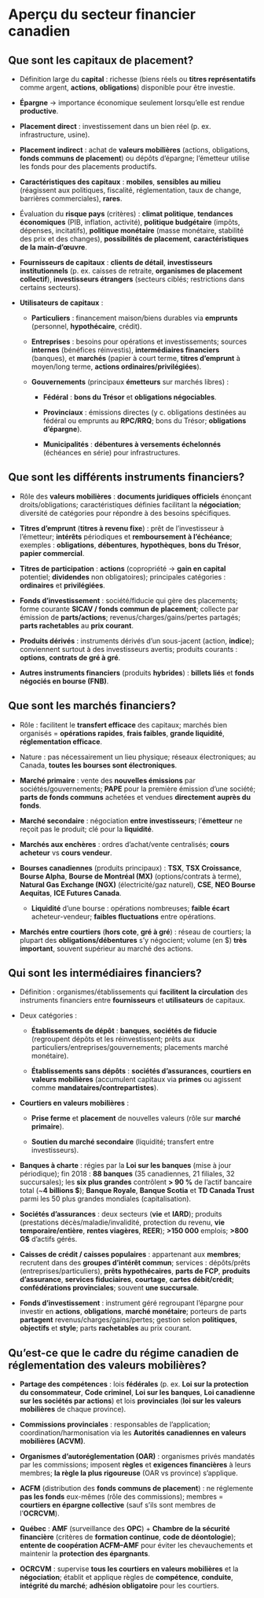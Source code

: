 # Aperçu du secteur financier canadien

## Que sont les capitaux de placement?

- Définition large du **capital** : richesse (biens réels ou **titres représentatifs** comme argent, **actions**, **obligations**) disponible pour être investie.  

- **Épargne** → importance économique seulement lorsqu’elle est rendue **productive**.  

- **Placement direct** : investissement dans un bien réel (p. ex. infrastructure, usine).  

- **Placement indirect** : achat de **valeurs mobilières** (actions, obligations, **fonds communs de placement**) ou dépôts d’épargne; l’émetteur utilise les fonds pour des placements productifs.  

- **Caractéristiques des capitaux** : **mobiles**, **sensibles au milieu** (réagissent aux politiques, fiscalité, réglementation, taux de change, barrières commerciales), **rares**.  

- Évaluation du **risque pays** (critères) : **climat politique**, **tendances économiques** (PIB, inflation, activité), **politique budgétaire** (impôts, dépenses, incitatifs), **politique monétaire** (masse monétaire, stabilité des prix et des changes), **possibilités de placement**, **caractéristiques de la main-d’œuvre**.  

- **Fournisseurs de capitaux** : **clients de détail**, **investisseurs institutionnels** (p. ex. caisses de retraite, **organismes de placement collectif**), **investisseurs étrangers** (secteurs ciblés; restrictions dans certains secteurs).  

- **Utilisateurs de capitaux** :  
  - **Particuliers** : financement maison/biens durables via **emprunts** (personnel, **hypothécaire**, crédit).  

  - **Entreprises** : besoins pour opérations et investissements; sources **internes** (bénéfices réinvestis), **intermédiaires financiers** (banques), et **marchés** (papier à court terme, **titres d’emprunt** à moyen/long terme, **actions ordinaires/privilégiées**).  

  - **Gouvernements** (principaux **émetteurs** sur marchés libres) :  
    - **Fédéral** : **bons du Trésor** et **obligations négociables**.  

    - **Provinciaux** : émissions directes (y c. obligations destinées au fédéral ou emprunts au **RPC/RRQ**; bons du Trésor; **obligations d’épargne**).  

    - **Municipalités** : **débentures à versements échelonnés** (échéances en série) pour infrastructures.  

## Que sont les différents instruments financiers?

- Rôle des **valeurs mobilières** : **documents juridiques officiels** énonçant droits/obligations; caractéristiques définies facilitant la **négociation**; diversité de catégories pour répondre à des besoins spécifiques.  

- **Titres d’emprunt** (**titres à revenu fixe**) : prêt de l’investisseur à l’émetteur; **intérêts** périodiques et **remboursement à l’échéance**; exemples : **obligations**, **débentures**, **hypothèques**, **bons du Trésor**, **papier commercial**.  

- **Titres de participation** : **actions** (copropriété → **gain en capital** potentiel; **dividendes** non obligatoires); principales catégories : **ordinaires** et **privilégiées**.  

- **Fonds d’investissement** : société/fiducie qui gère des placements; forme courante **SICAV / fonds commun de placement**; collecte par émission de **parts/actions**; revenus/charges/gains/pertes partagés; **parts rachetables** au **prix courant**.  

- **Produits dérivés** : instruments dérivés d’un sous-jacent (action, **indice**); conviennent surtout à des investisseurs avertis; produits courants : **options**, **contrats de gré à gré**.  

- **Autres instruments financiers** (produits **hybrides**) : **billets liés** et **fonds négociés en bourse (FNB)**.  

## Que sont les marchés financiers?

- Rôle : facilitent le **transfert efficace** des capitaux; marchés bien organisés = **opérations rapides**, **frais faibles**, **grande liquidité**, **réglementation efficace**.  

- Nature : pas nécessairement un lieu physique; réseaux électroniques; au Canada, **toutes les bourses sont électroniques**.  

- **Marché primaire** : vente des **nouvelles émissions** par sociétés/gouvernements; **PAPE** pour la première émission d’une société; **parts de fonds communs** achetées et vendues **directement auprès du fonds**.  

- **Marché secondaire** : négociation **entre investisseurs**; l’**émetteur** ne reçoit pas le produit; clé pour la **liquidité**.  

- **Marchés aux enchères** : ordres d’achat/vente centralisés; **cours acheteur** vs **cours vendeur**.  

- **Bourses canadiennes** (produits principaux) : **TSX**, **TSX Croissance**, **Bourse Alpha**, **Bourse de Montréal (MX)** (options/contrats à terme), **Natural Gas Exchange (NGX)** (électricité/gaz naturel), **CSE**, **NEO Bourse Aequitas**, **ICE Futures Canada**.  
  - **Liquidité** d’une bourse : opérations nombreuses; **faible écart** acheteur-vendeur; **faibles fluctuations** entre opérations.  

- **Marchés entre courtiers** (**hors cote**, **gré à gré**) : réseau de courtiers; la plupart des **obligations/débentures** s’y négocient; volume (en $) **très important**, souvent supérieur au marché des actions.  

## Qui sont les intermédiaires financiers?

- Définition : organismes/établissements qui **facilitent la circulation** des instruments financiers entre **fournisseurs** et **utilisateurs** de capitaux.  

- Deux catégories :  
  - **Établissements de dépôt** : **banques**, **sociétés de fiducie** (regroupent dépôts et les réinvestissent; prêts aux particuliers/entreprises/gouvernements; placements marché monétaire).  

  - **Établissements sans dépôts** : **sociétés d’assurances**, **courtiers en valeurs mobilières** (accumulent capitaux via **primes** ou agissent comme **mandataires/contrepartistes**).  

- **Courtiers en valeurs mobilières** :  
  - **Prise ferme** et **placement** de nouvelles valeurs (rôle sur **marché primaire**).  

  - **Soutien du marché secondaire** (liquidité; transfert entre investisseurs).  

- **Banques à charte** : régies par la **Loi sur les banques** (mise à jour périodique); fin 2018 : **88 banques** (35 canadiennes, 21 filiales, 32 succursales); les **six plus grandes** contrôlent **\> 90 %** de l’actif bancaire total (~**4 billions $**); **Banque Royale**, **Banque Scotia** et **TD Canada Trust** parmi les 50 plus grandes mondiales (capitalisation).  

- **Sociétés d’assurances** : deux secteurs (**vie** et **IARD**); produits (prestations décès/maladie/invalidité, protection du revenu, **vie temporaire/entière**, **rentes viagères**, **REER**); **\>150 000** emplois; **\>800 G$** d’actifs gérés.  

- **Caisses de crédit / caisses populaires** : appartenant aux **membres**; recrutent dans des **groupes d’intérêt commun**; services : dépôts/prêts (entreprises/particuliers), **prêts hypothécaires**, **parts de FCP**, **produits d’assurance**, **services fiduciaires**, **courtage**, **cartes débit/crédit**; **confédérations provinciales**; souvent **une succursale**.  

- **Fonds d’investissement** : instrument géré regroupant l’épargne pour investir en **actions**, **obligations**, **marché monétaire**; porteurs de parts **partagent** revenus/charges/gains/pertes; gestion selon **politiques**, **objectifs** et **style**; parts **rachetables** au prix courant.  

## Qu’est-ce que le cadre du régime canadien de réglementation des valeurs mobilières?

- **Partage des compétences** : lois **fédérales** (p. ex. **Loi sur la protection du consommateur**, **Code criminel**, **Loi sur les banques**, **Loi canadienne sur les sociétés par actions**) et lois **provinciales** (**loi sur les valeurs mobilières** de chaque province).  

- **Commissions provinciales** : responsables de l’application; coordination/harmonisation via les **Autorités canadiennes en valeurs mobilières (ACVM)**.  

- **Organismes d’autoréglementation (OAR)** : organismes privés mandatés par les commissions; imposent **règles** et **exigences financières** à leurs membres; **la règle la plus rigoureuse** (OAR vs province) s’applique.  

- **ACFM** (distribution des **fonds communs de placement**) : ne réglemente **pas les fonds** eux-mêmes (rôle des commissions); membres = **courtiers en épargne collective** (sauf s’ils sont membres de l’**OCRCVM**).  

- **Québec** : **AMF** (surveillance des **OPC**) + **Chambre de la sécurité financière** (critères de **formation continue**, **code de déontologie**); **entente de coopération ACFM–AMF** pour éviter les chevauchements et maintenir la **protection des épargnants**.  

- **OCRCVM** : supervise **tous les courtiers en valeurs mobilières** et la **négociation**; établit et applique règles de **compétence**, **conduite**, **intégrité du marché**; **adhésion obligatoire** pour les courtiers.
